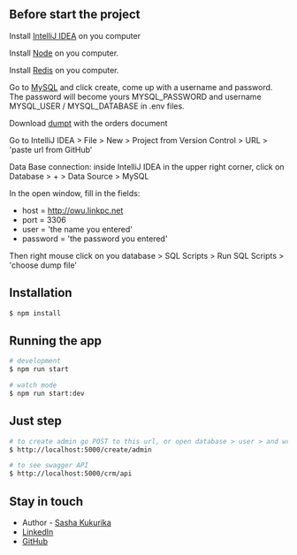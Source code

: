 ## Before start the project

Install [IntelliJ IDEA](https://www.jetbrains.com/ru-ru/idea/download/?section=windows) on you computer

Install [Node](https://nodejs.org/en/blog/release/v18.12.0) on you computer.

Install [Redis](https://redis.io/docs/install/install-redis/) on you computer.

Go to [MySQL](http://owu.linkpc.net/mysql) and click create, come up with a username and password. The password will 
become yours MYSQL_PASSWORD and username MYSQL_USER / MYSQL_DATABASE in .env files.

Download [dumpt](https://drive.google.com/file/d/1_5elESLEi3Lb_QFgDoo2NNsiP-n5O0Ow/view) with the orders document

Go to IntelliJ IDEA > File > New > Project from Version Control > URL > 'paste url from GitHub'

Data Base connection: inside IntelliJ IDEA in the upper right corner, click on Database > + > Data Source > MySQL

In the open window, fill in the fields:
 - host = http://owu.linkpc.net
 - port = 3306
 - user = 'the name you entered'
 - password = 'the password you entered'

Then right mouse click on you database > SQL Scripts > Run SQL Scripts > 'choose dump file'
## Installation

```bash
$ npm install
```

## Running the app

```bash
# development
$ npm run start

# watch mode
$ npm run start:dev
```

## Just step

```bash
# to create admin go POST to this url, or open database > user > and write it manually
$ http://localhost:5000/create/admin

# to see swagger API
$ http://localhost:5000/crm/api
```

## Stay in touch

- Author - [Sasha Kukurika](https://www.linkedin.com/in/sasha-kukurika-ab452618a/)
- [LinkedIn](https://www.linkedin.com/in/sasha-kukurika-ab452618a/)
- [GitHub](https://github.com/SashaKukurika)
